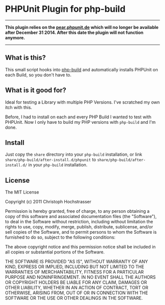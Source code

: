 
PHPUnit Plugin for php-build
============================

- - -
**This plugin relies on the [pear.phpunit.de](http://pear.phpunit.de) which will no longer be available after December 31 2014. After this date the plugin will not function anymore.**
- - -

## What is this?

This small script hooks into [php-build](https://github.com/CHH/php-build) 
and automatically installs PHPUnit on each Build, so you don't have to.

## What is it good for?

Ideal for testing a Library with multiple PHP Versions. I've scratched
my own itch with this. 

Before, I had to install on each and every PHP Build I wanted to test 
with PHPUnit. Now I only have to build my PHP versions with `php-build` 
and I'm done.

## Install

Just copy the `share` directory into your `php-build` installation, or
link `share/php-build/after-install.d/phpunit` to
`share/php-build/after-install.d/` in your `php-build` installation.

## License

The MIT License

Copyright (c) 2011 Christoph Hochstrasser

Permission is hereby granted, free of charge, to any person obtaining a copy
of this software and associated documentation files (the "Software"), to deal
in the Software without restriction, including without limitation the rights
to use, copy, modify, merge, publish, distribute, sublicense, and/or sell
copies of the Software, and to permit persons to whom the Software is
furnished to do so, subject to the following conditions:

The above copyright notice and this permission notice shall be included in
all copies or substantial portions of the Software.

THE SOFTWARE IS PROVIDED "AS IS", WITHOUT WARRANTY OF ANY KIND, EXPRESS OR
IMPLIED, INCLUDING BUT NOT LIMITED TO THE WARRANTIES OF MERCHANTABILITY,
FITNESS FOR A PARTICULAR PURPOSE AND NONINFRINGEMENT. IN NO EVENT SHALL THE
AUTHORS OR COPYRIGHT HOLDERS BE LIABLE FOR ANY CLAIM, DAMAGES OR OTHER
LIABILITY, WHETHER IN AN ACTION OF CONTRACT, TORT OR OTHERWISE, ARISING FROM,
OUT OF OR IN CONNECTION WITH THE SOFTWARE OR THE USE OR OTHER DEALINGS IN
THE SOFTWARE.

